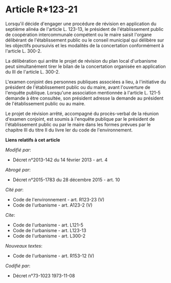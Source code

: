 # Article R*123-21

Lorsqu'il décide d'engager une procédure de révision en application du septième alinéa de l'article L. 123-13, le président
de l'établissement public de coopération intercommunale compétent ou le maire saisit l'organe délibérant de l'établissement
public ou le conseil municipal qui délibère sur les objectifs poursuivis et les modalités de la concertation conformément à
l'article L. 300-2. 

La délibération qui arrête le projet de révision du plan local d'urbanisme peut simultanément tirer le bilan de la
concertation organisée en application du III de l'article L. 300-2. 

L'examen conjoint des personnes publiques associées a lieu, à l'initiative du président de l'établissement public ou du
maire, avant l'ouverture de l'enquête publique. Lorsqu'une association mentionnée à l'article L. 121-5 demande à être
consultée, son président adresse la demande au président de l'établissement public ou au maire. 

Le projet de révision arrêté, accompagné du procès-verbal de la réunion d'examen conjoint, est soumis à l'enquête publique
par le président de l'établissement public ou par le maire dans les formes prévues par le chapitre III du titre II du livre
Ier du code de l'environnement.

**Liens relatifs à cet article**

_Modifié par_:

  - Décret n°2013-142 du 14 février 2013 - art. 4

_Abrogé par_:

  - Décret n°2015-1783 du 28 décembre 2015 - art. 10

_Cité par_:

  - Code de l'environnement - art. R123-23 (V)
  - Code de l'urbanisme - art. A123-2 (V)

_Cite_:

  - Code de l'urbanisme - art. L121-5
  - Code de l'urbanisme - art. L123-13
  - Code de l'urbanisme - art. L300-2

_Nouveaux textes_:

  - Code de l'urbanisme - art. R153-12 (V)

_Codifié par_:

  - Décret n°73-1023 1973-11-08
